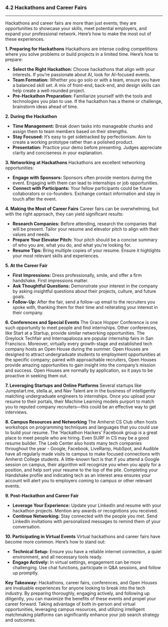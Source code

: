 ### 4.2 Hackathons and Career Fairs

---

Hackathons and career fairs are more than just events; they are opportunities to showcase your skills, meet potential employers, and expand your professional network. Here’s how to make the most out of these experiences.

**1. Preparing for Hackathons**
Hackathons are intense coding competitions where you solve problems or build projects in a limited time. Here’s how to prepare:
- **Select the Right Hackathon:** Choose hackathons that align with your interests. If you’re passionate about AI, look for AI-focused events.
- **Team Formation:** Whether you go solo or with a team, ensure you have a balanced skill set. A mix of front-end, back-end, and design skills can help create a well-rounded project.
- **Pre-Hackathon Preparation:** Familiarize yourself with the tools and technologies you plan to use. If the hackathon has a theme or challenge, brainstorm ideas ahead of time.

**2. During the Hackathon**
- **Time Management:** Break down tasks into manageable chunks and assign them to team members based on their strengths.
- **Stay Focused:** It’s easy to get sidetracked by perfectionism. Aim to create a working prototype rather than a polished product.
- **Presentation:** Practice your demo before presenting. Judges appreciate clarity and conciseness in your explanation.

**3. Networking at Hackathons**
Hackathons are excellent networking opportunities:
- **Engage with Sponsors:** Sponsors often provide mentors during the event. Engaging with them can lead to internships or job opportunities.
- **Connect with Participants:** Your fellow participants could be future collaborators or co-founders. Exchange contact information and stay in touch after the event.

**4. Making the Most of Career Fairs**
Career fairs can be overwhelming, but with the right approach, they can yield significant results:
- **Research Companies:** Before attending, research the companies that will be present. Tailor your resume and elevator pitch to align with their values and needs.
- **Prepare Your Elevator Pitch:** Your pitch should be a concise summary of who you are, what you do, and what you’re looking for.
- **Resume Tips:** Bring multiple copies of your resume. Ensure it highlights your most relevant skills and experiences.

**5. At the Career Fair**
- **First Impressions:** Dress professionally, smile, and offer a firm handshake. First impressions matter.
- **Ask Thoughtful Questions:** Demonstrate your interest in the company by asking insightful questions about their projects, culture, and future goals.
- **Follow-Up:** After the fair, send a follow-up email to the recruiters you spoke with, thanking them for their time and reiterating your interest in their company.

**6. Conferences and Special Events**
The Grace Hopper Conference is one such opportunity to meet people and find internships. Other conferences, like Start at a Startup, provide similar networking opportunities. The Greylock Techfair and Internapalooza are popular internship fairs in San Francisco. Moreover, virtually every growth-stage and established tech company hosts an Open House during the summer. Open Houses are designed to attract undergraduate students to employment opportunities at the specific company; paired with approachable recruiters, Open Houses provide amazing opportunities to gain insight into the company’s mission and success. Open Houses are normally by application, so it pays to be proactive in seeking them out.

**7. Leveraging Startups and Online Platforms**
Several startups like Jumpstart.me, stella.ai, and Nav Talent are in the business of intelligently matching undergraduate engineers to internships. Once you upload your resume to their portals, their Machine Learning models purport to match you to reputed company recruiters—this could be an effective way to get interviews.

**8. Campus Resources and Networking**
The Amherst CS Club often hosts workshops on programming techniques and languages that you could use to build your resume. The ‘Hackathon Hackers’ Facebook group is a great place to meet people who are hiring. Even SURF in CS may be a good resume builder. The Loeb Center also hosts many tech companies throughout the year - Google, Facebook, LiveRamp, HubSpot, and Audible have all regularly made visits to campus to make focused connections with Amherst College students. A little-known fact is that if you attend a Google session on campus, their algorithm will recognize you when you apply for a position, and help sort your resume to the top of the pile. Completing your Handshake profile and indicating tech as an interest area ensures your account will alert you to employers coming to campus or other relevant events.

**9. Post-Hackathon and Career Fair**
- **Leverage Your Experience:** Update your LinkedIn and resume with your hackathon projects. Mention any awards or recognitions you received.
- **Continue Networking:** Stay connected with the people you met. Send LinkedIn invitations with personalized messages to remind them of your conversation.

**10. Participating in Virtual Events**
Virtual hackathons and career fairs have become more common. Here’s how to stand out:
- **Technical Setup:** Ensure you have a reliable internet connection, a quiet environment, and all necessary tools ready.
- **Engage Actively:** In virtual settings, engagement can be more challenging. Use chat functions, participate in Q&A sessions, and follow up promptly.

**Key Takeaway:**
Hackathons, career fairs, conferences, and Open Houses are invaluable experiences for anyone looking to break into the tech industry. By preparing thoroughly, engaging actively, and following up diligently, you can maximize the benefits of these events and propel your career forward. Taking advantage of both in-person and virtual opportunities, leveraging campus resources, and utilizing intelligent matchmaking platforms can significantly enhance your job search strategy and outcomes.
